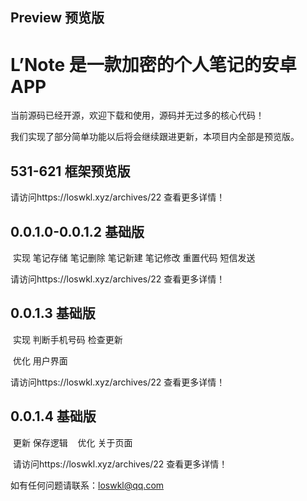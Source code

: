 ## Preview 预览版
# L’Note 是一款加密的个人笔记的安卓APP 

  当前源码已经开源，欢迎下载和使用，源码并无过多的核心代码！

  我们实现了部分简单功能以后将会继续跟进更新，本项目内全部是预览版。
  
## 531-621 框架预览版 

  请访问https://loswkl.xyz/archives/22 查看更多详情！
  
## 0.0.1.0-0.0.1.2 基础版

  实现 笔记存储 笔记删除 笔记新建 笔记修改 重置代码 短信发送

  请访问https://loswkl.xyz/archives/22 查看更多详情！
  
## 0.0.1.3 基础版

  实现 判断手机号码 检查更新 

  优化 用户界面

  请访问https://loswkl.xyz/archives/22 查看更多详情！
  
## 0.0.1.4 基础版
  
  更新 保存逻辑 
  
  优化 关于页面
  
  请访问https://loswkl.xyz/archives/22 查看更多详情！
  
  如有任何问题请联系：loswkl@qq.com
